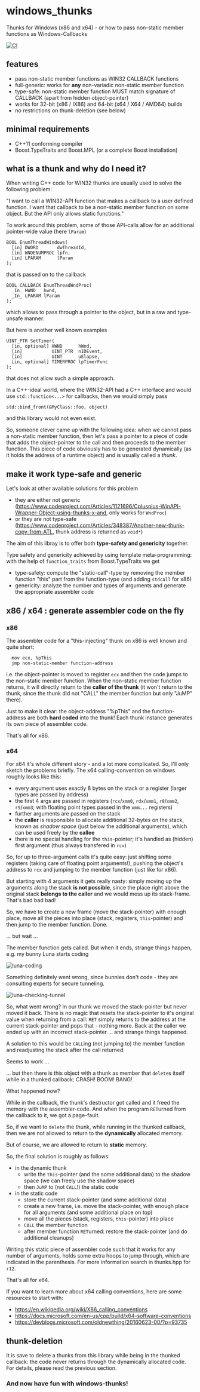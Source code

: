 # windows_thunks
Thunks for Windows (x86 and x64) - or how to pass non-static member functions as Windows-Callbacks

[![CI](https://github.com/tobias-loew/windows_thunks/actions/workflows/ci.yml/badge.svg)](https://github.com/tobias-loew/windows_thunks/actions/workflows/ci.yml)

## features
- pass non-static member functions as WIN32 CALLBACK functions
- full-generic: works for __any__ non-variadic non-static member function
- type-safe: non-static member function MUST match signature of CALLBACK (apart from hidden object-pointer) 
- works for 32-bit (x86 / IX86) and 64-bit (x64 / X64 / AMD64) builds
- no restrictions on thunk-deletion (see below)

## minimal requirements
- C++11 conforming compiler
- Boost.TypeTraits and Boost.MPL (or a complete Boost installation)

## what is a thunk and why do I need it?
When writing C++ code for WIN32 thunks are usually used to solve the following problem:

"I want to call a WIN32-API function that makes a callback to a user defined function. I want that callback to be a non-static member function on some object. But the API only allows static functions."

To work around this problem, some of those API-calls allow for an additional pointer-wide value (here `lParam`)
```
BOOL EnumThreadWindows(
  [in] DWORD       dwThreadId,
  [in] WNDENUMPROC lpfn,
  [in] LPARAM      lParam
);
```
that is passed on to the callback
```
BOOL CALLBACK EnumThreadWndProc(
  _In_ HWND   hwnd,
  _In_ LPARAM lParam
);
```
which allows to pass through a pointer to the object, but in a raw and type-unsafe manner.

But here is another well known examples
```
UINT_PTR SetTimer(
  [in, optional] HWND      hWnd,
  [in]           UINT_PTR  nIDEvent,
  [in]           UINT      uElapse,
  [in, optional] TIMERPROC lpTimerFunc
);
```
that does not allow such a simple approach.

In a C++-ideal world, where the WIN32-API had a C++ interface and would use `std::function<...>` for callbacks, then we would simply pass

```std::bind_front(&MyClass::foo, object)```

and this library would not even exist.

So, someone clever came up with the following idea: when we cannot pass a non-static member function, then let's pass a pointer to a piece of code that adds the object-pointer to the call and then proceeds to the member function. This piece of code obviously has to be generated dynamically (as it holds the address of a runtime object) and is usually called a _thunk_.

## make it work type-safe and generic
Let's look at other available solutions for this problem 
- they are either not generic (https://www.codeproject.com/Articles/1121696/Cplusplus-WinAPI-Wrapper-Object-using-thunks-x-and, only works for `WndProc`)
- or they are not type-safe (https://www.codeproject.com/Articles/348387/Another-new-thunk-copy-from-ATL, thunk address is returned as `void*`)

The aim of this libray is to offer both __type-safety and genericity__ together.

Type safety and genericity achieved by using template meta-programming: with the help of `function_traits` from Boost.TypeTraits we get
- type-safety: compute the "static-call"-type by removing the member function "this" part from the function-type (and adding `stdcall` for x86)
- genericity: analyze the number and types of arguments and generate the appropriate assembler code

## x86 / x64 : generate assembler code on the fly
### x86
The assembler code for a "this-injecting" thunk on x86 is well known and quite short:
```
  mov ecx, %pThis
  jmp non-static-member function-address
```
i.e. the object-pointer is moved to register `ecx` and then the code jumps to the non-static member function. When the non-static member function returns, it will directly return to the __caller of the thunk__ (it won't return to the thunk, since the thunk did not "CALL" the member function but only "JuMP" there).

Just to make it clear: the object-address "%pThis" and the function-address are both __hard coded__ into the thunk! Each thunk instance generates its own piece of assembler code.

That's all for x86. 

### x64
For x64 it's whole different story - and a lot more complicated. So, I'll only sketch the problems briefly. The x64 calling-convention on windows roughly looks like this:

- every argument uses exactly 8 bytes on the stack or a register (larger types are passed by address)
- the first 4 args are passed in registers (`rcx`/`xmm0`, `rdx`/`xmm1`, `r8`/`xmm2`, `r9`/`xmm3`;  with floating point types passed in the `xmm...` registers)
- further arguments are passed on the stack
- the __caller__ is responsible to allocate additional 32-bytes on the stack, known as _shadow space_ (just below the additional arguments), which can be used freely by the __callee__ 
- there is no special handling for the `this`-pointer; it's handled as (hidden) first argument (thus always transfered in `rcx`)

So, for up to three-argument calls it's quite easy: just shifting some registers (taking care of floating point arguments!), pushing the object's address to `rcx` and jumping to the member function (just like for x86).

But starting with 4 arguments it gets really nasty: simply moving up the arguments along the stack __is not possible__, since the place right above the original stack __belongs to the caller__ and we would mess up its stack-frame. That's bad bad bad!

So, we have to create a new frame (move the stack-pointer) with enough place, move all the pieces into place (stack, registers, `this`-pointer) and then jump to the member function. Done.

... but wait ...

The member function gets called. But when it ends, strange things happen, e.g. my bunny Luna starts coding

![luna-coding](/pictures/luna_coding.png)


Something definitely went wrong, since bunnies don't code - they are consulting experts for secure tunneling.

![luna-checking-tunnel](/pictures/luna_checking_tunnel.png)

So, what went wrong? In our thunk we moved the stack-pointer but never moved it back. There is no magic that resets the stack-pointer to it's original value when returning from a call: `RET` simply returns to the address at the current stack-pointer and pops that - nothing more. Back at the caller we ended up with an incorrect stack-pointer ... and strange things happened.

A solution to this would be `CALL`ing (not jumping to) the member function and readjusting the stack after the call returned.

Seems to work ...

... but then there is this object with a thunk as member that `delete`s itself while in a thunked callback: CRASH! BOOM! BANG!

What happened now?

While in the callback, the thunk's destructor got called and it freed the memory with the assembler-code. And when the program `RET`urned from the callback to it, we got a page-fault.

So, if we want to `delete` the thunk, while running in the thunked callback, then we are not allowed to return to the __dynamically__ allocated memory.

But of course, we are allowed to return to __static__ memory. 

So, the final solution is roughly as follows:
- in the dynamic thunk
  - write the `this`-pointer (and the some additional data) to the shadow space (we can freely use the shadow space)
  - then `JuMP` to (not `CALL`!) the static code
- in the static code
  - store the current stack-pointer (and some additional data)
  - create a new frame, i.e. move the stack-pointer, with enough place for all arguments (and some additional place on top)
  - move all the pieces (stack, registers, `this`-pointer) into place
  - `CALL` the member function
  - after member function `RET`urned: restore the stack-pointer (and do additional cleanups)
 
Writing this static piece of assembler code such that it works for any number of arguments, holds some extra hoops to jump through, which are indicated in the parenthesis. For more information search in thunks.hpp for `r12`.

That's all for x64. 

If you want to learn more about x64 calling conventions, here are some resources to start with:
- https://en.wikipedia.org/wiki/X86_calling_conventions
- https://docs.microsoft.com/en-us/cpp/build/x64-software-conventions
- https://devblogs.microsoft.com/oldnewthing/20160623-00/?p=93735

## thunk-deletion
It is save to delete a thunks from this library while being in the thunked callback: the code never returns through the dynamically allocated code. For details, please read the previous section.


### And now have fun with windows-thunks!
